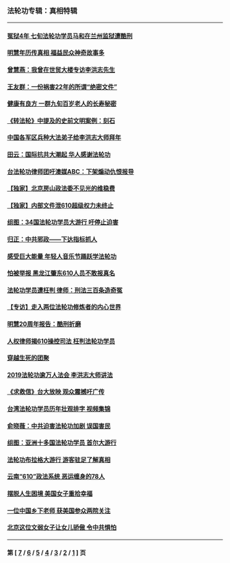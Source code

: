 ### 法轮功专辑：真相特辑
---
#### [冤狱4年 七旬法轮功学员马和在兰州监狱遭酷刑](../../pages/nf4389/n13304688.md?12230430) 
#### [明慧年历传真相 福益民众神奇故事多](../../pages/nf4389/n13294545.md?12230430) 
#### [曾慧燕：我曾在世贸大楼专访李洪志先生](../../pages/nf4389/n12898729.md?12230430) 
#### [王友群：一份祸害22年的所谓“绝密文件”](../../pages/nf4389/n12871750.md?12230430) 
#### [健康有良方 一群九旬百岁老人的长寿秘密](../../pages/nf4389/n12847475.md?12230430) 
#### [《转法轮》中提及的史前文明案例：刻石](../../pages/nf4389/n12758577.md?12230430) 
#### [中国各军区兵种大法弟子给李洪志大师拜年](../../pages/nf4389/n12750047.md?12230430) 
#### [田云：国际抗共大潮起 华人感谢法轮功](../../pages/nf4389/n12357708.md?12230430) 
#### [台法轮功律师团吁澳媒ABC：下架煽动仇恨报导](../../pages/nf4389/n12279917.md?12230430) 
#### [【独家】北京房山政法委不见光的维稳费](../../pages/nf4389/n12031979.md?12230430) 
#### [【独家】内部文件泄610超级权力未终止](../../pages/nf4389/n12023895.md?12230430) 
#### [组图：34国法轮功学员大游行 吁停止迫害](../../pages/nf4389/n11492658.md?12230430) 
#### [归正：中共邪政——下达指标抓人](../../pages/nf4389/n11474770.md?12230430) 
#### [感受巨大能量 年轻人音乐节踊跃学法轮功](../../pages/nf4389/n11441981.md?12230430) 
#### [怕被举报 黑龙江肇东610人员不敢报真名](../../pages/nf4389/n11436499.md?12230430) 
#### [法轮功学员遭枉判 律师：刑法三百条造奇冤](../../pages/nf4389/n11433943.md?12230430) 
#### [【专访】走入两位法轮功修炼者的内心世界](../../pages/nf4389/n11415623.md?12230430) 
#### [明慧20周年报告：酷刑折磨](../../pages/nf4389/n11387954.md?12230430) 
#### [人权律师揭610操控司法 枉判法轮功学员](../../pages/nf4389/n11313370.md?12230430) 
#### [穿越生死的团聚](../../pages/nf4389/n11258922.md?12230430) 
#### [2019法轮功逾万人法会 李洪志大师讲法](../../pages/nf4389/n11265303.md?12230430) 
#### [《求救信》台大放映 观众震撼吁广传](../../pages/nf4389/n10922251.md?12230430) 
#### [台湾法轮功学员历年壮观排字 视频集锦](../../pages/nf4389/n10878789.md?12230430) 
#### [俞晓薇：中共迫害法轮功加剧 误国害民](../../pages/nf4389/n10859260.md?12230430) 
#### [组图：亚洲十多国法轮功学员 首尔大游行](../../pages/nf4389/n10781149.md?12230430) 
#### [法轮功布拉格大游行 游客驻足了解真相](../../pages/nf4389/n10749360.md?12230430) 
#### [云南“610”政法系统 恶运缠身的78人](../../pages/nf4389/n10747534.md?12230430) 
#### [摆脱人生困境 美国女子重拾幸福](../../pages/nf4389/n10688678.md?12230430) 
#### [一位中国乡下老师 获美国参众两院关注](../../pages/nf4389/n10683927.md?12230430) 
#### [北京这位文弱女子让女儿骄傲 令中共惧怕](../../pages/nf4389/n10668341.md?12230430) 

---
#### 第 [ [7](./7.md?12230430) / [6](./6.md?12230430) / [5](./5.md?12230430) / [4](./4.md?12230430) / [3](./3.md?12230430) / [2](./2.md?12230430) / [1](./1.md?12230430) ] 页
